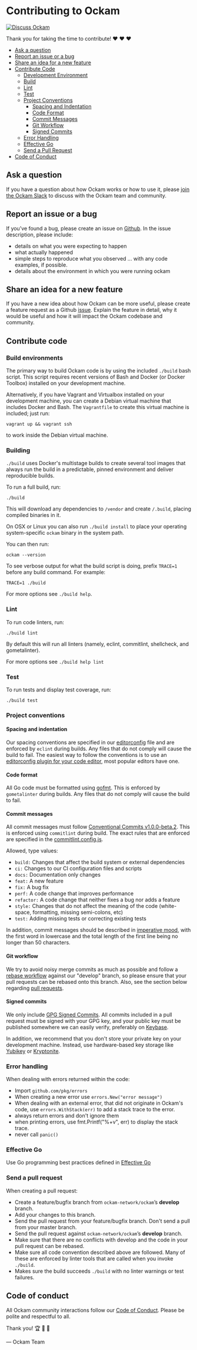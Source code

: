 # Contributing to Ockam

[![Discuss Ockam](https://img.shields.io/badge/slack-discuss-E01563.svg?logo=slack&style=flat-square)](https://join.slack.com/t/ockam-community/shared_invite/enQtNDk5Nzk2NDA2NDcxLWMzMzJlZjQzOTZjYWY0YmNkNWE1NmI1M2YyYzlkNjk4NDYyYzU0OWE0YTI4ZjcwNDBjNmQ4NzZjZTMzYmY3NDA)

Thank you for taking the time to contribute! :heart: :heart: :heart:

- [Ask a question](#ask-a-question)
- [Report an issue or a bug](#report-an-issue-or-a-bug)
- [Share an idea for a new feature](#share-an-idea-for-a-new-feature)
- [Contribute Code](#contribute-code)
	- [Development Environment](#development-environment)
	- [Build](#build)
	- [Lint](#lint)
	- [Test](#test)
	- [Project Conventions](#project-conventions)
		- [Spacing and Indentation](#spacing-and-indentation)
		- [Code Format](#code-format)
		- [Commit Messages](#commit-messages)
		- [Git Workflow](#git-workflow)
		- [Signed Commits](#signed-commits)
	- [Error Handling](#error-handling)
	- [Effective Go](#effective-go)
	- [Send a Pull Request](#send-a-pull-request)
- [Code of Conduct](#code-of-conduct)

## Ask a question
If you have a question about how Ockam works or how to use it, please
[join the Ockam Slack](https://join.slack.com/t/ockam-community/shared_invite/enQtNDk5Nzk2NDA2NDcxLWMzMzJlZjQzOTZjYWY0YmNkNWE1NmI1M2YyYzlkNjk4NDYyYzU0OWE0YTI4ZjcwNDBjNmQ4NzZjZTMzYmY3NDA)
to discuss with the Ockam team and community.

## Report an issue or a bug

If you’ve found a bug, please create an issue on [Github](https://github.com/ockam-network/ockam/issues/new). In the
issue description, please include:

* details on what you were expecting to happen
* what actually happened
* simple steps to reproduce what you observed ... with any code examples, if possible.
* details about the environment in which you were running ockam

## Share an idea for a new feature

If you have a new idea about how Ockam can be more useful, please create a feature request as a Github [issue](https://github.com/ockam-network/ockam/issues/new). Explain
the feature in detail, why it would be useful and how it will impact the Ockam codebase and community.

## Contribute code

### Build environments
The primary way to build Ockam code is by using the included `./build` bash script. This script requires recent
versions of Bash and Docker (or Docker Toolbox) installed on your development machine.

Alternatively, if you have Vagrant and Virtualbox installed on your development machine, you can create
a Debian virtual machine that includes Docker and Bash.  The `Vagrantfile` to create this virtual machine is included; just run:

```
vagrant up && vagrant ssh
```

to work inside the Debian virtual machine.

### Building
`./build` uses Docker's multistage builds to create several tool images that always run the build
in a predictable, pinned environment and deliver reproducible builds.

To run a full build, run:

```
./build
```

This will download any dependencies to `/vendor` and create `/.build`, placing compiled
binaries in it.

On OSX or Linux you can also run `./build install` to place your operating system-specific `ockam` binary
in the system path.

You can then run:

```
ockam --version
```

To see verbose output for what the build script is doing, prefix `TRACE=1` before any build command.  For example:

```
TRACE=1 ./build
```

For more options see `./build help`.

### Lint
To run code linters, run:

```
./build lint
```

By default this will run all linters (namely, eclint, commitlint, shellcheck, and gometalinter).

For more options see `./build help lint`

### Test
To run tests and display test coverage, run:

```
./build test
```

### Project conventions

#### Spacing and indentation
Our spacing conventions are specified in our [editorconfig](.editorconfig) file and are enforced by `eclint` during
builds. Any files that do not comply will cause the build to fail. The easiest way to follow the conventions is to use
an [editorconfig plugin for your code editor](https://editorconfig.org/), most popular editors have one.

#### Code format
All Go code must be formatted using [gofmt](https://golang.org/cmd/gofmt/). This is enforced by `gometalinter` during
builds. Any files that do not comply will cause the build to fail.

#### Commit messages
All commit messages must follow
[Conventional Commits v1.0.0-beta.2](https://www.conventionalcommits.org/en/v1.0.0-beta.2/#summary). This is enforced
using `commitlint` during build. The exact rules that are enforced are specified in the
[commitlint.config.js](commitlint.config.js).

Allowed, type values:
* `build:` Changes that affect the build system or external dependencies
* `ci:` Changes to our CI configuration files and scripts
* `docs:` Documentation only changes
* `feat:` A new feature
* `fix:` A bug fix
* `perf:` A code change that improves performance
* `refactor:` A code change that neither fixes a bug nor adds a feature
* `style:` Changes that do not affect the meaning of the code (white-space, formatting, missing semi-colons, etc)
* `test:` Adding missing tests or correcting existing tests

In addition, commit messages should be described in
[imperative mood](https://git.kernel.org/pub/scm/git/git.git/tree/Documentation/SubmittingPatches?id=HEAD#n135), with the
first word in lowercase and the total length of the first line being no longer than 50 characters.

#### Git workflow
We try to avoid noisy merge commits as much as possible and follow a
[rebase workflow](https://www.themoderncoder.com/a-better-git-workflow-with-rebase/) against our "develop" branch, so please ensure that your pull requests can be rebased onto this branch. Also, see the section below regarding
[pull requests](#send-a-pull-request).

#### Signed commits
We only include [GPG Signed Commits](https://help.github.com/articles/signing-commits/). All commits included in a pull
request must be signed with your GPG key, and your public key must be published somewhere we can easily verify, preferably on [Keybase](https://keybase.io).

In addition, we recommend that you don't store your private key on your development machine. Instead, use hardware-based key storage like [Yubikey](https://www.yubico.com/products/yubikey-hardware) or [Kryptonite](https://krypt.co/why_kryptonite_/).

### Error handling
When dealing with errors returned within the code:

* Import `github.com/pkg/errors`
* When creating a new error use `errors.New("error message")`
* When dealing with an external error, that did not originate in Ockam's code, use `errors.WithStack(err)` to
add a stack trace to the error.
* always return errors and don't ignore them
* when printing errors, use fmt.Printf("%+v", err) to display the stack trace.
* never call `panic()`

### Effective Go
Use Go programming best practices defined in [Effective Go](https://golang.org/doc/effective_go.html)

### Send a pull request
When creating a pull request:

* Create a feature/bugfix branch from `ockam-network/ockam`’s **develop** branch.
* Add your changes to this branch.
* Send the pull request from your feature/bugfix branch. Don't send a pull from your master branch.
* Send the pull request against `ockam-network/ockam`’s **develop** branch.
* Make sure that there are no conflicts with develop and the code in your pull request can be rebased.
* Make sure all code convention described above are followed. Many of these are enforced by linter tools
that are called when you invoke `./build`.
* Makes sure the build succeeds `./build` with no linter warnings or test failures.

## Code of conduct
All Ockam community interactions follow our [Code of Conduct](CODE_OF_CONDUCT.md). Please be polite and respectful
to all.

Thank you! :trophy: :tada: :confetti_ball:

— Ockam Team
